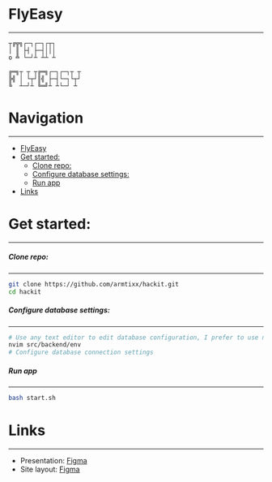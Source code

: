 # FlyEasy
----

```
┬╔╦╗┌─┐┌─┐┌┬┐
│ ║ ├┤ ├─┤│││
o ╩ └─┘┴ ┴┴ ┴
```

```
╔═╗┬ ┬ ┬╔═╗┌─┐┌─┐┬ ┬
╠╣ │ └┬┘║╣ ├─┤└─┐└┬┘
╚  ┴─┘┴ ╚═╝┴ ┴└─┘ ┴
```

# Navigation
----
<!--toc:start-->
- [FlyEasy](#flyeasy)
- [Get started:](#get-started)
    - [Clone repo:](#clone-repo)
    - [Configure database settings:](#configure-database-settings)
    - [Run app](#run-app)
- [Links](#links)
<!--toc:end-->

# Get started:
----
##### Clone repo:
----
```sh
git clone https://github.com/armtixx/hackit.git
cd hackit
```

##### Configure database settings:
----
```sh
# Use any text editor to edit database configuration, I prefer to use neovim ;D
nvim src/backend/env
# Configure database connection settings
```

##### Run app
----
```sh
bash start.sh
```

# Links
----
- Presentation: [Figma](https://www.figma.com/design/I7f725ZBPJ9zelIRLEQ0zu/%D0%A5%D0%B0%D0%BA%D0%B0%D1%82%D0%BE%D0%BD-2024-!T?node-id=115-591&t=QkkzO4OC2cQsG2r8-1)
- Site layout: [Figma](https://www.figma.com/design/I7f725ZBPJ9zelIRLEQ0zu/%D0%A5%D0%B0%D0%BA%D0%B0%D1%82%D0%BE%D0%BD-2024-!T?node-id=124-2&t=QkkzO4OC2cQsG2r8-1)

